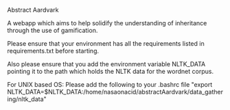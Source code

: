 Abstract Aardvark

A webapp which aims to help solidify the understanding of inheritance through the use of gamification. 

Please ensure that your environment has all the requirements listed in requirements.txt before starting. 

Also please ensure that you add the environment variable NLTK_DATA pointing it to the path which holds the NLTK data for the wordnet corpus. 

For UNIX based OS:
	Please add the following to your .bashrc file
		"export NLTK_DATA=$NLTK_DATA:/home/nasaonacid/abstractAardvark/data_gathering/nltk_data"
